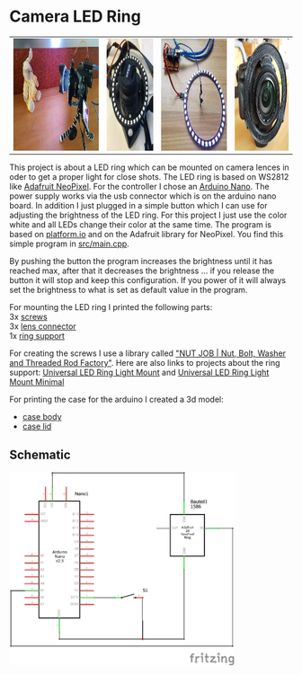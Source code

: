 # Camera LED Ring

<table><tr>
<td><img src="pics/camera2.jpg" height=200 /></td>
<td><img src="pics/camera.jpg" height=200 /></td>
<td><img src="pics/led_ring.jpg" height=200 /></td>
<td><img src="pics/led_ring3.jpg" height=200 /></td>
</tr></table>

This project is about a LED ring which can be mounted on camera lences in oder to get a proper light for close shots. 
The LED ring is based on WS2812 like [Adafruit NeoPixel](https://www.adafruit.com/category/168). 
For the controller I chose an [Arduino Nano](https://store.arduino.cc/arduino-nano). 
The power supply works via the usb connector which is on the arduino nano board. 
In addition I just plugged in a simple button which I can use for adjusting the brightness of the LED ring. 
For this project I just use the color white and all LEDs change their color at the same time.
The program is based on [platform.io](https://platformio.org/) and on the Adafruit library for NeoPixel. 
You find this simple program in [src/main.cpp](src/main.cpp).

By pushing the button the program increases the brightness until it has reached max, after that it decreases the brightness ... if you release the button it will stop and keep this configuration. 
If you power of it will always set the brightness to what is set as default value in the program.

For mounting the LED ring I printed the following parts: <br />
3x [screws](3d-printed-parts/screwM8_25.stl) <br />
3x [lens connector](cameraSupportM8.stl) <br />
1x [ring support](universal-led-ring-mount.stl) <br />

For creating the screws I use a library called ["NUT JOB | Nut, Bolt, Washer and Threaded Rod Factory"](https://www.thingiverse.com/thing:193647). Here are also links to projects about the ring support: [Universal LED Ring Light Mount](https://www.thingiverse.com/thing:2548178) and [Universal LED Ring Light Mount Minimal](https://www.thingiverse.com/thing:2850113)

For printing the case for the arduino I created a 3d model: <br />
* [case body](3d-printed-parts/arduinoNanoCase_base.stl) <br />
* [case lid](3d-printed-parts/arduinoNanoCase_lid.stl) <br />

## Schematic
<img src="fritzing/Sketch_Schaltplan.png"  width=400 />

